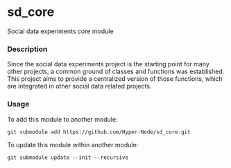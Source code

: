# sd_core
Social data experiments core module 

### Description
Since the social data experiments project is the starting point for many other projects, a common 
ground of classes and functions was established. This project aims to provide a centralized version 
of those functions, which are integrated in other social data related projects. 


### Usage 

To add this module to another module: 
```
git submodule add https://github.com/Hyper-Node/sd_core.git
```
To update this module within another module:
```
git submodule update --init --recursive
```